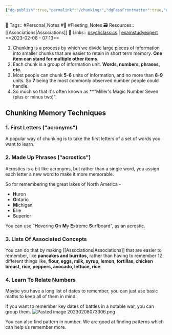 ```yaml
---
{"dg-publish":true,"permalink":"/chunking/","dgPassFrontmatter":true,"noteIcon":"1","created":"2023-11-14T21:08:43.716+05:30","updated":"2023-12-17T22:02:12.992+05:30"}
---
```


🧶 Tags:: #Personal_Notes #🌱 #Fleeting_Notes 
🗃 Resources:: [[Associations\|Associations]]
🔗 Links:: [psychclassics](http://psychclassics.yorku.ca/Miller/) | [examstudyexpert](https://examstudyexpert.com/chunking-and-memory/)
==2023-02-08 - 07:13==

1. Chunking is a process by which we divide large pieces of information into smaller chunks that are easier to retain in short term memory. **One item can stand for multiple other items.**
2. Each chunk is a group of information unit. **Words, numbers, phrases, etc.**
3. Most people can chunk **5-6** units of information, and no more than **8-9** units. So **7** being the most commonly observed number people could handle.
4. So much so that it's often known as **"Miller's Magic Number Seven (plus or minus two)".

## Chunking Memory Techniques
### 1. First Letters ("acronyms")
A popular way of chunking is to take the first letters of a set of words you want to learn.

### 2. Made Up Phrases ("acrostics")
Acrostics is a bit like acronyms, but rather than a single word, you assign each letter a new word to make it more memorable.

So for remembering the great lakes of North America -
-   **H**uron
-   **O**ntario
-   **M**ichigan
-   **E**rie
-   **S**uperior

You can use “**H**overing **O**n **M**y **E**xtreme **S**urfboard”, as an acrostic.

### 3. Lists Of Associated Concepts
You can do that by making [[Associations\|Associations]] that are easier to remember, like **pancakes and burritos,** rather than having to remember 12 different things like, **flour, eggs, milk, syrup, lemon, tortillas, chicken breast, rice, peppers, avocado, lettuce, rice**.

### 4. Learn To Relate Numbers
Maybe you have a long list of dates to remember, you can just use basic maths to keep all of them in mind.

If you want to remember key dates of battles in a notable war, you can group them.
![Pasted image 20230208073306.png](/img/user/Resources/%F0%9F%93%81%20Files/%F0%9F%93%B8Images/Pasted%20image%2020230208073306.png)

You can also find pattern in number. We are good at finding patterns which can help us remember more.